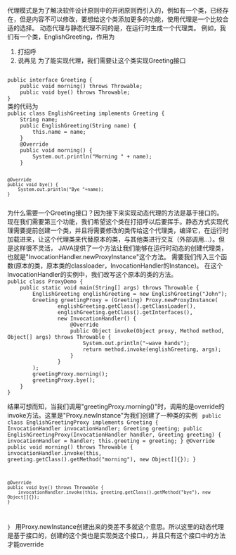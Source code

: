 代理模式是为了解决软件设计原则中的开闭原则而引入的，例如有一个类，已经存在，但是内容不可以修改，要想给这个类添加更多的功能，使用代理是一个比较合适的选择。
动态代理与静态代理不同的是，在运行时生成一个代理类。
例如，我们有一个类，EnglishGreeting，作用为
1. 打招呼
2. 说再见
为了能实现代理，我们需要让这个类实现Greeting接口
<code>
public interface Greeting {
    public void morning() throws Throwable;
    public void bye() throws Throwable;
}
</code>
类的代码为
<code>
public class EnglishGreeting implements Greeting {
    String name;
    public EnglishGreeting(String name) {
        this.name = name;
    }
    @Override
    public void morning() {
        System.out.println("Morning " + name);
    }

    @Override
    public void bye() {
        System.out.println("Bye "+name);
    }
</code>
为什么需要一个Greeting接口？因为接下来实现动态代理的方法是基于接口的。
现在我们需要第三个功能，我们希望这个类在打招呼以后要挥手。静态方式实现代理需要提前创建一个类，并且将需要修改的类传给这个代理类，编译它，在运行时加载进来，让这个代理类来代替原本的类，与其他类进行交互（外部调用...）。但是这样很不灵活，
JAVA提供了一个方法让我们能够在运行时动态的创建代理类，也就是"InvocationHandler.newProxyInstance"这个方法。
需要我们传入三个函数(原本的类，原本类的classloader，InvocationHandler的Instance)。
在这个InvocationHandler的实例中，我们改写这个原本的类的方法。
<code>
public class ProxyDemo {
    public static void main(String[] args) throws Throwable {
        EnglishGreeting englishGreeting = new EnglishGreeting("John");
        Greeting greetingProxy = (Greeting) Proxy.newProxyInstance(
                englishGreeting.getClass().getClassLoader(),
                englishGreeting.getClass().getInterfaces(),
                new InvocationHandler() {
                    @Override
                    public Object invoke(Object proxy, Method method, Object[] args) throws Throwable {
                        System.out.println("~wave hands");
                        return method.invoke(englishGreeting, args);
                    }
                }
        );
        greetingProxy.morning();
        greetingProxy.bye();
    }
}
</code>

结果可想而知，当我们调用"greetingProxy.morning()"时，调用的是override的invoke方法。这里是"Proxy.newInstance"为我们创建了一种类的实例
<code>
public class EnglishGreetingProxy implements Greeting {
    InvocationHandler invocationHandler;
    Greeting greeting;
    public EnglishGreetingProxy(InvocationHandler handler, Greeting greeting) {
        invocationHandler = handler;
        this.greeting = greeting;
    }
    @Override
    public void morning() throws Throwable {
        invocationHandler.invoke(this, greeting.getClass().getMethod("morning"), new Object[]{});
    }

    @Override
    public void bye() throws Throwable {
        invocationHandler.invoke(this, greeting.getClass().getMethod("bye"), new Object[]{});
    }
}
</code>
用Proxy.newInstance创建出来的类差不多就这个意思。所以这里的动态代理是基于接口的，创建的这个类也是实现类这个接口，，并且只有这个接口中的方法才能override
